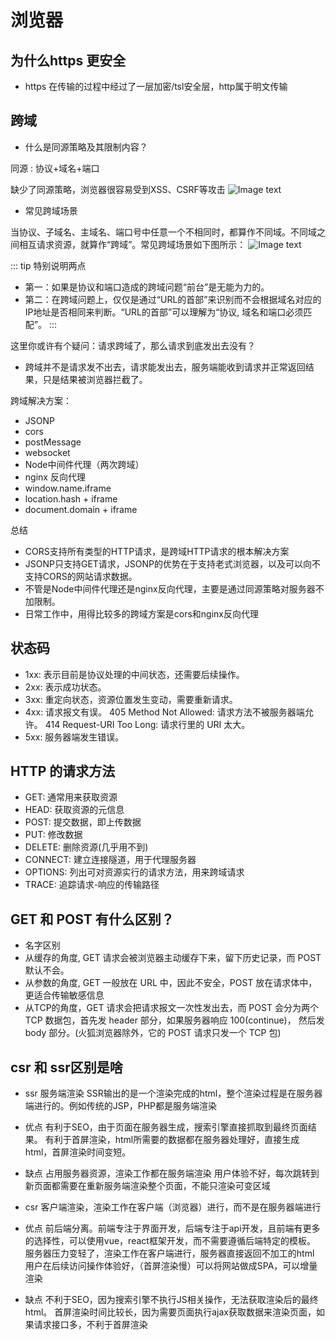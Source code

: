 # 浏览器

## 为什么https 更安全
* https 在传输的过程中经过了一层加密/tsl安全层，http属于明文传输

## 跨域
* 什么是同源策略及其限制内容？

同源 : 协议+域名+端口

缺少了同源策略，浏览器很容易受到XSS、CSRF等攻击
![Image text](https://p1-jj.byteimg.com/tos-cn-i-t2oaga2asx/gold-user-assets/2018/5/23/1638b3579d9eeb32~tplv-t2oaga2asx-watermark.awebp)

* 常见跨域场景

当协议、子域名、主域名、端口号中任意一个不相同时，都算作不同域。不同域之间相互请求资源，就算作“跨域”。常见跨域场景如下图所示：
![Image text](https://p1-jj.byteimg.com/tos-cn-i-t2oaga2asx/gold-user-assets/2018/5/23/1638b3579dde630e~tplv-t2oaga2asx-watermark.awebp)


::: tip 特别说明两点
* 第一：如果是协议和端口造成的跨域问题“前台”是无能为力的。
* 第二：在跨域问题上，仅仅是通过“URL的首部”来识别而不会根据域名对应的IP地址是否相同来判断。“URL的首部”可以理解为“协议, 域名和端口必须匹配”。
:::

这里你或许有个疑问：请求跨域了，那么请求到底发出去没有？
* 跨域并不是请求发不出去，请求能发出去，服务端能收到请求并正常返回结果，只是结果被浏览器拦截了。

跨域解决方案： 
* JSONP
* cors
* postMessage
* websocket
* Node中间件代理（两次跨域）
* nginx 反向代理
* window.name.iframe
* location.hash + iframe
* document.domain + iframe

总结
* CORS支持所有类型的HTTP请求，是跨域HTTP请求的根本解决方案
* JSONP只支持GET请求，JSONP的优势在于支持老式浏览器，以及可以向不支持CORS的网站请求数据。
* 不管是Node中间件代理还是nginx反向代理，主要是通过同源策略对服务器不加限制。
* 日常工作中，用得比较多的跨域方案是cors和nginx反向代理

## 状态码
* 1xx: 表示目前是协议处理的中间状态，还需要后续操作。
* 2xx: 表示成功状态。
* 3xx: 重定向状态，资源位置发生变动，需要重新请求。
* 4xx: 请求报文有误。
405 Method Not Allowed: 请求方法不被服务器端允许。
414 Request-URI Too Long: 请求行里的 URI 太大。
* 5xx: 服务器端发生错误。

## HTTP 的请求方法
* GET: 通常用来获取资源
* HEAD: 获取资源的元信息
* POST: 提交数据，即上传数据
* PUT: 修改数据
* DELETE: 删除资源(几乎用不到)
* CONNECT: 建立连接隧道，用于代理服务器
* OPTIONS: 列出可对资源实行的请求方法，用来跨域请求
* TRACE: 追踪请求-响应的传输路径

## GET 和 POST 有什么区别？
* 名字区别
* 从缓存的角度, GET 请求会被浏览器主动缓存下来，留下历史记录，而 POST 默认不会。
* 从参数的角度, GET 一般放在 URL 中，因此不安全，POST 放在请求体中，更适合传输敏感信息
* 从TCP的角度，GET 请求会把请求报文一次性发出去，而 POST 会分为两个 TCP 数据包，首先发 header 部分，如果服务器响应 100(continue)， 然后发 body 部分。(火狐浏览器除外，它的 POST 请求只发一个 TCP 包)

## csr 和 ssr区别是啥
* ssr 服务端渲染 SSR输出的是一个渲染完成的html，整个渲染过程是在服务器端进行的。例如传统的JSP，PHP都是服务端渲染
* 优点
  有利于SEO，由于页面在服务器生成，搜索引擎直接抓取到最终页面结果。
  有利于首屏渲染，html所需要的数据都在服务器处理好，直接生成html，首屏渲染时间变短。
* 缺点
  占用服务器资源，渲染工作都在服务端渲染
  用户体验不好，每次跳转到新页面都需要在重新服务端渲染整个页面，不能只渲染可变区域

* csr 客户端渲染，渲染工作在客户端（浏览器）进行，而不是在服务器端进行
* 优点
  前后端分离。前端专注于界面开发，后端专注于api开发，且前端有更多的选择性，可以使用vue，react框架开发，而不需要遵循后端特定的模板。
  服务器压力变轻了，渲染工作在客户端进行，服务器直接返回不加工的html
  用户在后续访问操作体验好，（首屏渲染慢）可以将网站做成SPA，可以增量渲染

* 缺点
  不利于SEO，因为搜索引擎不执行JS相关操作，无法获取渲染后的最终html。
  首屏渲染时间比较长，因为需要页面执行ajax获取数据来渲染页面，如果请求接口多，不利于首屏渲染